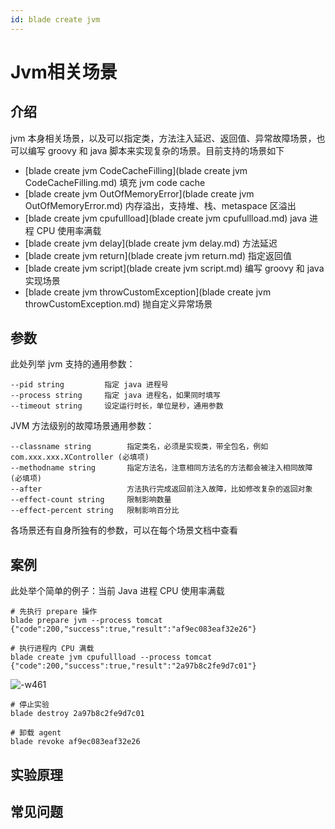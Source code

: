 ```yaml
---
id: blade create jvm
---
```


# Jvm相关场景
## 介绍
jvm 本身相关场景，以及可以指定类，方法注入延迟、返回值、异常故障场景，也可以编写 groovy 和 java 脚本来实现复杂的场景。目前支持的场景如下
* [blade create jvm CodeCacheFilling](blade create jvm CodeCacheFilling.md) 填充 jvm code cache
* [blade create jvm OutOfMemoryError](blade create jvm OutOfMemoryError.md) 内存溢出，支持堆、栈、metaspace 区溢出
* [blade create jvm cpufullload](blade create jvm cpufullload.md) java 进程 CPU 使用率满载
* [blade create jvm delay](blade create jvm delay.md) 方法延迟
* [blade create jvm return](blade create jvm return.md) 指定返回值
* [blade create jvm script](blade create jvm script.md) 编写 groovy 和 java 实现场景
* [blade create jvm throwCustomException](blade create jvm throwCustomException.md) 抛自定义异常场景

## 参数
此处列举 jvm 支持的通用参数：
```
--pid string         指定 java 进程号
--process string     指定 java 进程名，如果同时填写
--timeout string     设定运行时长，单位是秒，通用参数
```

JVM 方法级别的故障场景通用参数：
```
--classname string        指定类名，必须是实现类，带全包名，例如 com.xxx.xxx.XController (必填项)
--methodname string       指定方法名，注意相同方法名的方法都会被注入相同故障 (必填项)
--after                   方法执行完成返回前注入故障，比如修改复杂的返回对象
--effect-count string     限制影响数量
--effect-percent string   限制影响百分比
```

各场景还有自身所独有的参数，可以在每个场景文档中查看

## 案例
此处举个简单的例子：当前 Java 进程 CPU 使用率满载
```
# 先执行 prepare 操作
blade prepare jvm --process tomcat
{"code":200,"success":true,"result":"af9ec083eaf32e26"}

# 执行进程内 CPU 满载
blade create jvm cpufullload --process tomcat
{"code":200,"success":true,"result":"2a97b8c2fe9d7c01"}
```

<!-- 这里验证结果图片 -->

<!-- 验证结果： -->


![-w461](/img/doc-image/15756201454147/15758721082138.jpg)

```
# 停止实验
blade destroy 2a97b8c2fe9d7c01

# 卸载 agent
blade revoke af9ec083eaf32e26
```

## 实验原理

## 常见问题